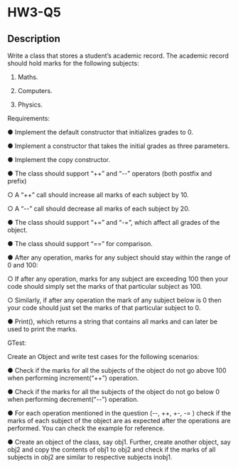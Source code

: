 # HW3-Q5

## Description

Write a class that stores a student’s academic record. The academic record should hold marks for the following subjects:

1. Maths.

2. Computers. 

3. Physics.

Requirements:

● Implement the default constructor that initializes grades to 0.

● Implement a constructor that takes the initial grades as three parameters.

● Implement the copy constructor.

● The class should support “++” and “--” operators (both postfix and prefix)

○ A “++” call should increase ​all​ marks of each subject by ​10​.

○ A “--” call should decrease ​all​ marks of each subject by ​20​.

● The class should support “+=” and “-=”, which affect all grades of the object.

● The class should support “==” for comparison.

● After any operation, marks for any subject should stay within the range of ​0 ​and ​100​:

○ If after any operation, marks for any subject are exceeding 100 then your code should simply set the marks of that particular subject as 100.

○ Similarly, if after any operation the mark of any subject below is 0 then your code should just set the marks of that particular subject to 0.

● Print(), which returns a string that contains all marks and can later be used to print the marks.

GTest​:

Create an Object and write test cases for the following scenarios:

● Check if the marks for all the subjects of the object do not go above 100 when performing increment(“++”) operation.

● Check if the marks for all the subjects of the object do not go below 0 when performing decrement(“--”) operation.

● For each operation mentioned in the question (--, ++, +-, -= ) check if the marks of each subject of the object are as expected after the operations are performed. You can check the example for reference.

● Create an object of the class, say ​obj1​. Further, create another object, say ​obj2​ and copy the contents of ​obj1​ to ​obj2​ and check if the marks of all subjects in ​obj2​ are similar to respective subjects in ​obj1.
